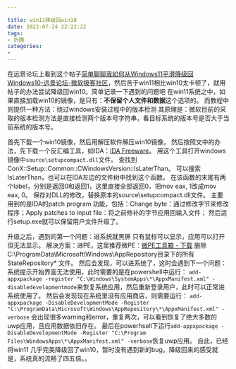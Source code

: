```yaml
---

title: win11降级回win10
date: 2022-07-24 22:22:22
tags: 
- 折腾
categories: 
- 
---
```

在远景论坛上看到这个帖子[简单聊聊我如何从Windows11平滑降级回Windows10-远景论坛-微软极客社区](https://bbs.pcbeta.com/viewthread-1904414-1-1.html)，然后苦于win11相比win10太卡顿了，就用帖子的办法尝试降级回win10。简单记录一下遇到的问题吧
在win11系统之中，如果直接加载win10的镜像，是只有：**不保留个人文件和数据**这个选项的。
而教程中则提供一种方法：绕过windows安装过程中的版本检测
其原理是：微软目前的采取的版本检测方法是直接检测两个版本号字符串，看目标系统的版本号是否大于当前系统的版本号。

首先下载一个win10镜像，然后用解压软件解压win10镜像，
然后按照文中的办法，先下载一个反汇编工具，如IDA：[IDA Freeware](https://hex-rays.com/ida-free/)。
用这个工具打开windows镜像中`source\setupcompact.dll`文件。
查找到ConX::Setup::Common::CWindowsVersion::IsLaterThan。
可以搜索IsLaterThan，也可以在IDA左边的文件树中找到这个函数。
在该函数的末尾有两个label，分别是返回0和返回1，这里直接全部返回0，把mov eax, 1改成mov eax, 0。
保存对DLL的修改，替换原本的source\setupcompact.dll文件。
主要用到的是IDA的patch program 功能，包括：Change byte：通过修改字节来修改程序；Apply patches to input file：将之前修补的字节应用回输入文件；
然后运行setup.exe就可以保留用户文件升级了。

升级之后，遇到的第一个问题：进系统就黑屏 只有鼠标可以显示，应用可以打开但无法显示。
解决方案：进PE，这里推荐微PE：[微PE工具箱 - 下载](https://www.wepe.com.cn/download.html)
删除C:\ProgramData\Microsoft\Windows\AppRepository目录下的所有StateRepository* 文件。
然后会发现，可以进系统了，这时会遇到下一个问题：
系统提示开始界面无法使用，此时需要的是在powershell中运行：
`add-appxpackage -register "C:\Windows\SystemApps\*\AppxManifest.xml" -disabledevelopmentmode`来恢复系统应用，然后重新登录用户，此时可以正常进系统使用了。
然后会发现现在系统里没有应用商店，则需要运行：
`add-appxpackage -DisableDevelopmentMode -Register "C:\ProgramData\Microsoft\Windows\AppRepository\*\AppxManifest.xml" -verbose`
会出现很多warning和error，重复两次，可以看到恢复了绝大多数的uwp应用，且应用数据依旧存在。
最后在powerhsell下运行`add-appxpackage -DisableDevelopmentMode -Register "C:\Program Files\WindowsApps\*\AppxManifest.xml" -verbose`恢复uwp应用。
自此，已经将win11 几乎完美降级回了win10，暂时没有遇到新的bug。降级回来的感受就是，系统真的流畅了四五倍。。


